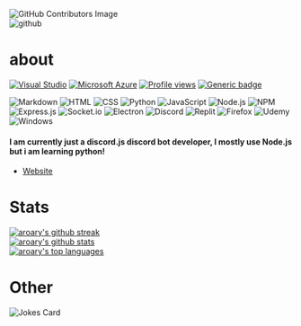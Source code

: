 ![GitHub Contributors Image](https://contrib.rocks/image?repo=aroary/aroary) <br>
![github](https://img.shields.io/badge/aroary-FFFFFF?style=1&logo=github&logoColor=black)
# about
[![Visual Studio](https://img.shields.io/badge/--6C33AF?logo=visual%20studio)](https://visualstudio.microsoft.com/)
[![Microsoft Azure](https://img.shields.io/badge/Microsoft_Azure-0089D6?style=1&logo=microsoft-azure&logoColor=white)](https://azure.microsoft.com/en-us/)
[![Profile views](https://gpvc.arturio.dev/aroary)](https://github.com/aroary)
[![Generic badge](https://img.shields.io/badge/status-student-white.svg)](https://github.com/aroary)
<!-- Languages -->
<!-- [![Generic badge](https://img.shields.io/badge/<SUBJECT>-<STATUS>-<COLOR>.svg)](https://shields.io/) -->
<!-- ![Awesome Badges](https://img.shields.io/badge/language-JavaScript-yellow.svg)
![Awesome Badges](https://img.shields.io/badge/language-Python-blue.svg)
![Awesome Badges](https://img.shields.io/badge/language-HTML-red.svg)
![Awesome Badges](https://img.shields.io/badge/language-CSS-cyan.svg) -->
![Markdown](https://img.shields.io/badge/Markdown-000000?style=1&logo=markdown&logoColor=white)
![HTML](https://img.shields.io/badge/HTML5-E34F26?style=1&logo=html5&logoColor=white)
![CSS](https://img.shields.io/badge/CSS3-1572B6?style=1&logo=css3&logoColor=white)
![Python](https://img.shields.io/badge/Python-14354C?style=1&logo=python&logoColor=white)
![JavaScript](https://img.shields.io/badge/JavaScript-F7DF1E?style=1&logo=javascript&logoColor=black)
![Node.js](https://img.shields.io/badge/Node.js-43853D?style=1&logo=node.js&logoColor=white)
![NPM](https://img.shields.io/badge/npm-FFFFFF?style=1&logo=npm&logoColor=black)
![Express.js](https://img.shields.io/badge/Express.js-404D59?style=1&logo=express&logoColor=black)
![Socket.io](https://img.shields.io/badge/Socket.io-808080?style=1&logo=socket.io&logoColor=black)
![Electron](https://img.shields.io/badge/Electron-47848f?style=1&logo=electron&logoColor=black)
![Discord](https://img.shields.io/badge/Discord-5865f2?style=1&logo=discord&logoColor=white)
![Replit](https://img.shields.io/badge/replit-0e1525?style=1&logo=replit&logoColor=white)
![Firefox](https://img.shields.io/badge/Firefox-203FB6?style=1&logo=firefox&logoColor=red)
![Udemy](https://img.shields.io/badge/Udemy-401b9c?style=1&logo=udemy&logoColor=pink)
![Windows](https://img.shields.io/badge/Windows-0067b8?style=1&logo=windows&logoColor=white)
<!--  -->
#### I am currently just a discord.js discord bot developer, I mostly use Node.js but i am learning python!
* [Website](https://aroary.github.io/home/home.html)
# Stats
[![aroary's github streak](https://github-readme-streak-stats.herokuapp.com/?user=aroary&theme=blue-green)](https://github.com/aroary/aroary) <br>
[![aroary's github stats](https://github-readme-stats.vercel.app/api?username=aroary&theme=blue-green)](https://github.com/aroary/aroary) <br>
[![aroary's top languages](https://github-readme-stats.vercel.app/api/top-langs/?username=aroary&theme=blue-green)](https://github.com/aroary/aroary)
# Other
![Jokes Card](https://readme-jokes.vercel.app/api)

<!---->
<!-- https://img.shields.io/badge/discord-5865f2?style=1&logo=discord&logoColor=white -->
<!-- https://starchart.cc/aroary/aroary.svg -->
<!---->
